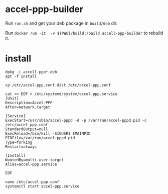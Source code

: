 # accel-ppp-builder

Run `run.sh` and get your deb package in `build/deb` dir.

Run `docker run -it  -v ${PWD}/build:/build accell-ppp-builder` to rebuild it.


# install

```
dpkg -i accell-ppp*.deb
apt -f install

cp /etc/accel-ppp.conf.dist /etc/accel-ppp.conf

cat << EOF > /etc/systemd/system/accel-ppp.service 
[Unit]
Description=Accel-PPP
After=network.target

[Service]
ExecStart=/usr/sbin/accel-pppd -d -p /var/run/accel-pppd.pid -c /etc/accel-ppp.conf
StandardOutput=null
ExecReload=/bin/kill -SIGUSR1 $MAINPID
PIDFile=/var/run/accel-pppd.pid
Type=forking
Restart=always

[Install]
WantedBy=multi-user.target
Alias=accel-ppp.service

EOF

nano /etc/accel-ppp.conf
systemctl start accel-ppp.service
```
